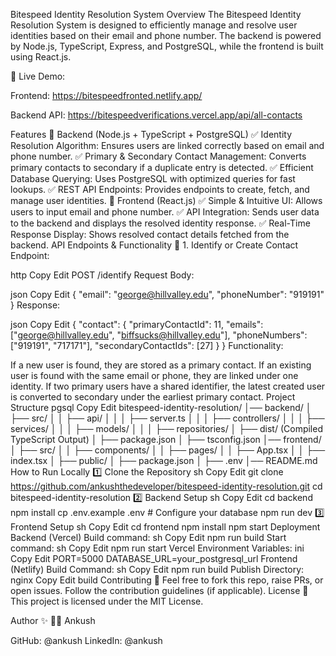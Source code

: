 Bitespeed Identity Resolution System
Overview
The Bitespeed Identity Resolution System is designed to efficiently manage and resolve user identities based on their email and phone number. The backend is powered by Node.js, TypeScript, Express, and PostgreSQL, while the frontend is built using React.js.

🔗 Live Demo:

Frontend: https://bitespeedfronted.netlify.app/


Backend API: https://bitespeedverifications.vercel.app/api/all-contacts


Features
🚀 Backend (Node.js + TypeScript + PostgreSQL)
✅ Identity Resolution Algorithm: Ensures users are linked correctly based on email and phone number.
✅ Primary & Secondary Contact Management: Converts primary contacts to secondary if a duplicate entry is detected.
✅ Efficient Database Querying: Uses PostgreSQL with optimized queries for fast lookups.
✅ REST API Endpoints: Provides endpoints to create, fetch, and manage user identities.
🎨 Frontend (React.js)
✅ Simple & Intuitive UI: Allows users to input email and phone number.
✅ API Integration: Sends user data to the backend and displays the resolved identity response.
✅ Real-Time Response Display: Shows resolved contact details fetched from the backend.
API Endpoints & Functionality
🔹 1. Identify or Create Contact
Endpoint:

http
Copy
Edit
POST /identify
Request Body:

json
Copy
Edit
{
  "email": "george@hillvalley.edu",
  "phoneNumber": "919191"
}
Response:

json
Copy
Edit
{
  "contact": {
    "primaryContactId": 11,
    "emails": ["george@hillvalley.edu", "biffsucks@hillvalley.edu"],
    "phoneNumbers": ["919191", "717171"],
    "secondaryContactIds": [27]
  }
}
Functionality:

If a new user is found, they are stored as a primary contact.
If an existing user is found with the same email or phone, they are linked under one identity.
If two primary users have a shared identifier, the latest created user is converted to secondary under the earliest primary contact.
Project Structure
pgsql
Copy
Edit
bitespeed-identity-resolution/
│── backend/
│   ├── src/
│   │   ├── api/
│   │   │   ├── server.ts
│   │   │   ├── controllers/
│   │   │   ├── services/
│   │   │   ├── models/
│   │   │   ├── repositories/
│   ├── dist/ (Compiled TypeScript Output)
│   ├── package.json
│   ├── tsconfig.json
│── frontend/
│   ├── src/
│   │   ├── components/
│   │   ├── pages/
│   │   ├── App.tsx
│   │   ├── index.tsx
│   ├── public/
│   ├── package.json
│   ├── .env
│── README.md
How to Run Locally
1️⃣ Clone the Repository
sh
Copy
Edit
git clone https://github.com/ankushthedeveloper/bitespeed-identity-resolution.git
cd bitespeed-identity-resolution
2️⃣ Backend Setup
sh
Copy
Edit
cd backend
npm install
cp .env.example .env   # Configure your database
npm run dev
3️⃣ Frontend Setup
sh
Copy
Edit
cd frontend
npm install
npm start
Deployment
Backend (Vercel)
Build command:
sh
Copy
Edit
npm run build
Start command:
sh
Copy
Edit
npm run start
Vercel Environment Variables:
ini
Copy
Edit
PORT=5000
DATABASE_URL=your_postgresql_url
Frontend (Netlify)
Build Command:
sh
Copy
Edit
npm run build
Publish Directory:
nginx
Copy
Edit
build
Contributing 🤝
Feel free to fork this repo, raise PRs, or open issues.
Follow the contribution guidelines (if applicable).
License 📜
This project is licensed under the MIT License.

Author ✨
👨‍💻 Ankush

GitHub: @ankush
LinkedIn: @ankush
